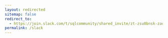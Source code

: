 ```yaml
---
layout: redirected
sitemap: false
redirect_to:
  - https://join.slack.com/t/sqlcommunity/shared_invite/zt-zsu0bnsk-zauP0i09BUR3LqGgup_4QA
permalink: /slack
---
```

